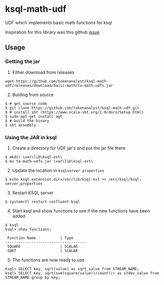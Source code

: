 # ksql-math-udf
UDF which implements basic math functions for ksql

Inspiration for this library was this github [issue](https://github.com/confluentinc/ksql/issues/2163#issuecomment-440637503)

## Usage
### Getting the jar

1. Either download from releases

```
wget https://github.com/tokenanalyst/ksql-math-udf/releases/download/basic-math/ta-math-udfs.jar
```

2. Bulding from source

```
$ # get source code
$ git clone https://github.com/tokenanalyst/ksql-math-udf.git
$ # install sbt (https://www.scala-sbt.org/1.0/docs/Setup.html)
$ sudo apt-get install agt
$ # build the binary
$ sbt assembly
```

### Using the JAR in ksql

1. Create a directory for UDF jar's and put the jar file there

```
$ mkdir \var\lib\ksql-ext\
$ mv ta-math-udfs.jar \var\lib\ksql-ext\
```

2. Update the location in `ksqlserver.properties`
```
$ echo ksql.extension.dir=/var/lib/ksql-ext >> /etc/ksql/ksql-server.properties
```

3. Restart KSQL server
```
$ systemctl restart confluent-ksql
```

4. Start ksql and show functions to see if the new functions have been added
```
$ ksql
ksql> show functions;

 Function Name           | Type      
-------------------------------------
 SQUARE                  | SCALAR    
 SQRT                    | SCALAR  
```

5. The functions are now ready to use
```
ksql> SELECT key, sqrt(value) as sqrt_value from STREAM_NAME;
ksql> SELECT key, sqrt(sum(square(value))/count()) as stdev_value from STREAM_NAME group by key;
```